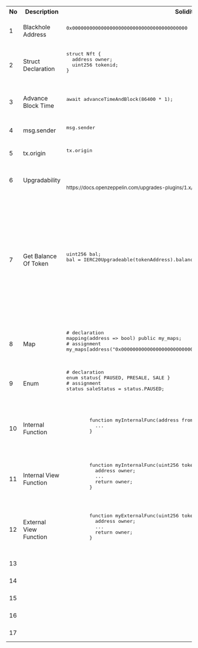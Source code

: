 <table>
  <tr><th>No</th><th>Description</th><th>Solidity</th><th>Tezos</th></tr>
  <tr>
    <td>1</td>
    <td>Blackhole Address</td>
    <td>
      <pre>
0x0000000000000000000000000000000000000000
      </pre>  
    </td>
    <td>
      <pre>
tz1Ke2h7sDdakHJQh8WX4Z372du1KChsksyU
      </pre>
      <small>https://forum.smartpy.io/t/zero-address-burn-address-null-address-in-tezos/97</small>
    </td>
  </tr>
  <tr>
    <td>2</td>
    <td>Struct Declaration</td>
    <td>
      <pre>
struct Nft {
  address owner;
  uint256 tokenid;
}
      </pre>
    </td>
    <td>
      <pre>
Nft:type = sp.record(owner=sp.address, tokenid=sp.nat)
      </pre>
    </td>
  </tr>
  <tr>
    <td>3</td>
    <td>Advance Block Time</td>
    <td>
      <pre>
await advanceTimeAndBlock(86400 * 1);
      </pre>
    </td>
    <td>
      <pre>
# within test module        
scenario += c1.ep().run(now = sp.timestamp(100))
      </pre>
      <small>https://smartpy.io/manual/scenarios/testing_contracts#calls-optional-arguments</small>
    </td>
  </tr>

  <tr>
    <td>4</td>
    <td>msg.sender</td>
    <td>
      <pre>
msg.sender
      </pre>
    </td>
    <td>
      <pre>
sp.sender
      </pre>
    </td>
  </tr>

  <tr>
    <td>5</td>
    <td>tx.origin</td>
    <td>
      <pre>
tx.origin
      </pre>
    </td>
    <td>
      <pre>
sp.source
      </pre>
    </td>
  </tr>

  <tr>
    <td>6</td>
    <td>Upgradability</td>
    <td>
      <pre>
      </pre>
      <small>https://docs.openzeppelin.com/upgrades-plugins/1.x/writing-upgradeable</small>
    </td>
    <td>
      <pre>
      </pre>
      <small>https://smartpy.io/ide?template=upgradable_lambdas.py</small>
      <small>https://tezos.stackexchange.com/questions/3340/what-are-good-examples-of-upgradable-smartpy-contracts-using-proxy-delegates-or</small>
    </td>
  </tr>

  <tr>
    <td>7</td>
    <td>Get Balance Of Token</td>
    <td>
      <pre>
uint256 bal;
bal = IERC20Upgradeable(tokenAddress).balanceOf(targetAddress);
      </pre>
    </td>
    <td>
      <pre>
# solution 1: sp.transfer with delay behaviour 
contract = sp.contract(
    balance_of_param,
    fa2_address,
    "balance_of"
).unwrap_some(error="Fa2BalanceOfNotFound")
param = sp.record(
    callback=sp.self_entrypoint("_setter"),
    requests=requests,
)
sp.transfer(param, sp.tez(0), contract)
# solution 2: call OnchainviewBalanceOf mixin of FA2 contract, no delay
balance = sp.view(
            "get_balance_of",
            fa2_address,
            balance_of_param,
            [balance_of_response],
          ).unwrap_some(error="Invalid view")
      </pre>
      <small>1. https://forum.smartpy.io/t/obtaining-the-user-balance-of-a-deployed-fa2/25/2</small><br/>
      <small>2. <a target="_blank" href="https://smartpy.io/ide?code=eJzdVMtuozAU3fMVFiusifiAjipNiJRdu2l3UYQsMMUS2MjXNMrfzzW@BFySme5GGi_ysM@559yHrfrBWMegF9YNVyaAwZAkv2DIe1OPnUxq2bBeKJ3xpyRhuKpOALCjVVLX@wyBB6OdFZVDAKPlSWWptHJlmYHsmh3rr6@ilyuMX8iuBLgsHO78f3BW6Q8ewzBCXgsn8gBkzxQuucG8Y6OrFp2Wn0peIisBPBn5YsBKN1q9EbhhtikX_33KS8Yv8h8nS262uGbqBSBwljidp_CdAnfCb1HXVgKcY6GodhLTug5GaRflhczQaUosSD1ILBxOyqT4KDNynA8jtETj3@wlUe81U2OR_lCFUOwz_xmRGmMpJlN6azFWuKkE5xjU@8vS0KB0rs@OZXzd33zUFyuGEgxOIef3JjB4Z_Ml@2sZnHGiOz6uBYXtpM42OfHwpmGPSiexTl77OW2UBcf8Rsqnh246o7BUVr9VQiW1sMpk_iUMyUwfYVRxL8erkh5atJxyYv_AE7qtwcR@xs5vZ1rYq9Bsrz_WJAIvImGjiNkFsqVmh9aYLblYO8yXgabQ8ajeQRQLYuXAFwTB8zSSag6tuRAPdqx1fYe4dzv6646zMLxNA@HJR9GBpJDrZoa4UXuj4OuTbyncsk@W8fr68zdw3__F">My code</a></small>
    </td>
  </tr>

   <tr>
    <td>8</td>
    <td>Map</td>
    <td>
      <pre>
# declaration
mapping(address => bool) public my_maps;
# assignment
my_maps[address("0x0000000000000000000000000000000000000000")] = true;
      </pre>
    </td>
    <td>
      <pre>
# declaration
map_type: type = sp.big_map[sp.address, sp.bool]
# assignment
self.data.my_maps = sp.cast(sp.big_map({sp.address("tz1Ke2h7sDdakHJQh8WX4Z372du1KChsksyU"):True}), map_type)
      </pre>
      <small></small>
    </td>
  </tr>
  
  <tr>
    <td>9</td> 
    <td>Enum</td>
    <td>
      <pre>
# declaration
enum status{ PAUSED, PRESALE, SALE }
# assignment
status saleStatus = status.PAUSED;
      </pre>
    </td>
    <td>
      <pre>
# declaration
status:type = sp.variant(paused=sp.unit, presales=sp.unit, sale=sp.unit)        
# assignment
self.data.status = sp.cast(sp.variant.paused(()), status)
      </pre>
      <small></small>
    </td>
  </tr>

   <tr>
    <td>10</td> 
    <td>Internal Function</td>
    <td>
      <pre>
        function myInternalFunc(address from, address to, uint256 value) internal {
          ...
        }
      </pre>
    </td>
    <td>
      <pre>
        @sp.private(with_storage="read-write")
        def myInternalFunc(self, from, to, value):
          sp.cast(from, sp.address)
          sp.cast(to, sp.address)
          sp.cast(value, sp.nat)
          ...
      </pre>
      <small></small>
    </td>
  </tr>

  <tr>
    <td>11</td> 
    <td>Internal View Function</td>
    <td>
      <pre>
        function myInternalFunc(uint256 tokenId) internal view returns(uint256) {
          address owner;
          ...
          return owner;
        }
      </pre>
    </td>
    <td>
      <pre>
        @sp.private(with_storage="read-only")
        def myInternalFunc(self, tokenId):
          sp.cast(tokenId, sp.nat)
          owner = ...
          ...
          return sp.cast(owner, sp.address)
      </pre>
      <small></small>
    </td>
  </tr>

  <tr>
    <td>12</td> 
    <td>External View Function</td>
    <td>
      <pre>
        function myExternalFunc(uint256 tokenId) external view returns(uint256) {
          address owner;
          ...
          return owner;
        }
      </pre>
    </td>
    <td>
      <pre>
        @sp.onchain_view
        def myExternalFunc(self, tokenId):
          sp.cast(tokenId, sp.nat)
          owner = ...
          ...
          return sp.cast(owner, sp.address)
      </pre>
      <small></small>
    </td>
  </tr>

  <tr>
    <td>13</td> 
    <td></td>
    <td>
      <pre>
      </pre>
    </td>
    <td>
      <pre>
      </pre>
      <small></small>
    </td>
  </tr>

  <tr>
    <td>14</td> 
    <td></td>
    <td>
      <pre>
      </pre>
    </td>
    <td>
      <pre>
      </pre>
      <small></small>
    </td>
  </tr>

  <tr>
    <td>15</td> 
    <td></td>
    <td>
      <pre>
      </pre>
    </td>
    <td>
      <pre>
      </pre>
      <small></small>
    </td>
  </tr>

  <tr>
    <td>16</td> 
    <td></td>
    <td>
      <pre>
      </pre>
    </td>
    <td>
      <pre>
      </pre>
      <small></small>
    </td>
  </tr>

  <tr>
    <td>17</td> 
    <td></td>
    <td>
      <pre>
      </pre>
    </td>
    <td>
      <pre>
      </pre>
      <small></small>
    </td>
  </tr>
</table>
